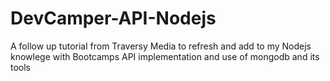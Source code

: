 # DevCamper-API-Nodejs
A follow up tutorial from Traversy Media to refresh and add to my Nodejs knowlege with Bootcamps API implementation and use of mongodb and its tools
